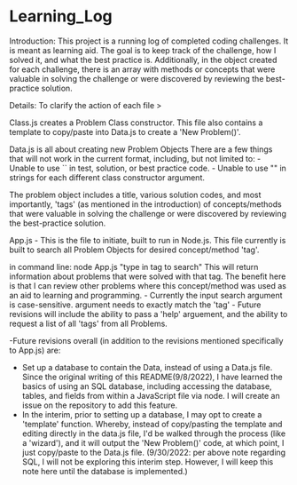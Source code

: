 # Learning_Log
Introduction:
This project is a running log of completed coding challenges. It is meant as learning aid.
The goal is to keep track of the challenge, how I solved it, and what the best practice is. 
Additionally, in the object created for each challenge, there is an array with methods or concepts that were valuable in solving the 
challenge or were discovered by reviewing the best-practice solution.


Details:
To clarify the action of each file >

Class.js creates a Problem Class constructor. This file also contains a template to copy/paste into Data.js to create a 'New Problem()'.

Data.js is all about creating new Problem Objects 
  There are a few things that will not work in the current format, including, but not limited to:
    - Unable to use `` in test, solution, or best practice code.
    - Unable to use "" in strings for each different class constructor argument.
    
  The problem object includes a title, various solution codes, and most importantly, 'tags' (as mentioned in the introduction) of concepts/methods that were valuable in solving the challenge or were discovered by reviewing the best-practice solution.
      
App.js - This is the file to initiate, built to run in Node.js. This file currently is built to search all Problem Objects for desired concept/method 'tag'.

  in command line: node App.js "type in tag to search"
  This will return information about problems that were solved with that tag. 
  The benefit here is that I can review other problems where this concept/method was used as an aid to learning and programming.
    - Currently the input search argument is case-sensitive. argument needs to exactly match the 'tag'
    - Future revisions will include the ability to pass a 'help' arguement, and the ability to request a list of all 'tags' from all Problems.

-Future revisions overall (in addition to the revisions mentioned specifically to App.js) are:
  - Set up a database to contain the Data, instead of using a Data.js file. Since the original writing of this README(9/8/2022), I have learned the basics of using an SQL database, including accessing the database, tables, and fields from within a JavaScript file via node. I will create an issue on the repository to add this feature.
  - In the interim, prior to setting up a database, I may opt to create a 'template' function. Whereby, instead of copy/pasting the template and editing directly in the data.js file, I'd be walked through the process (like a 'wizard'), and it will output the 'New Problem()' code, at which point, I just copy/paste to the Data.js file. (9/30/2022: per above note regarding SQL, I will not be exploring this interim step. However, I will keep this note here until the database is implemented.)